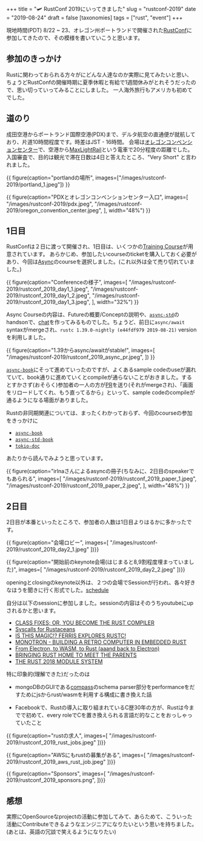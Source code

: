 +++
title = "🛩  RustConf 2019にいってきました"
slug = "rustconf-2019"
date = "2019-08-24"
draft = false
[taxonomies]
tags = ["rust", "event"]
+++

現地時間(PDT) 8/22 ~ 23、オレゴン州ポートランドで開催された[RustConf](https://rustconf.com/)に参加してきたので、その模様を書いていこうと思います。

## 参加のきっかけ

Rustに関わっておられる方々がにどんな人達なのか実際に見てみたいと思い、ちょうどRustConfの開催時期に夏季休暇と有給で1週間休みがとれそうだったので、思い切っていってみることにしました。
一人海外旅行もアメリカも初めてでした。


## 道のり

成田空港からポートランド国際空港(PDX)まで、デルタ航空の直通便が就航しており、片道10時間程度です。時差はJST - 16時間。
会場は[オレゴンコンベンションセンター](https://www.oregoncc.org/)で、空港から[MaxLightRail](https://trimet.org/max/)という電車で20分程度の距離でした。
入国審査で、目的は観光で滞在日数は4日と答えたところ、"Very Short" と言われました。


{{ figure(caption="portlandの場所", images=["/images/rustconf-2019/portland_1.jpeg"]) }}

{{ figure(caption="PDXとオレゴンコンベンションセンター入口", images=[
  "/images/rustconf-2019/pdx.jpeg", "/images/rustconf-2019/oregon_convention_center.jpeg",
], width="48%") }}


## 1日目

RustConfは２日に渡って開催され、1日目は、いくつかの[Training Course](https://rustconf.com/training/)が用意されています。
あらかじめ、参加したいcourseのticketを購入しておく必要があり、今回は[Async](https://rustconf.com/training/#async)のcourseを選択しました。(これ以外は全て売り切れていました。)


{{ figure(caption="Conferenceの様子", images=[
  "/images/rustconf-2019/rustconf_2019_day1_1.jpeg", 
  "/images/rustconf-2019/rustconf_2019_day1_2.jpeg",
  "/images/rustconf-2019/rustconf_2019_day1_3.jpeg",
], width="32%") }}

Async Courseの内容は、Futureの概要/Conceptの説明や、[`async-std`](https://github.com/async-rs/async-std)のhandsonで、[chat](https://github.com/async-rs/a-chat)を作ってみるものでした。ちょうど、前日に`async/await` syntaxがmergeされ、`rustc 1.39.0-nightly (e44fdf979 2019-08-21)` versionを利用しました。

{{ figure(caption="1.39からasync/awaitがstable!", images=[
  "/images/rustconf-2019/rustconf_2019_async_pr.jpeg",
]) }}

[`async-book`](https://book.async.rs/tutorial/index.html)にそって進めていったのですが、よくあるsample codeのuseが漏れていて、book通りに進めていくとcompileが通らないことがおきました。するとすかさず(おそらく)参加者の一人の方が[PR](https://github.com/async-rs/async-std/pull/98)を送り(それがmergeされ)、「画面をリロードしてくれ、もう直ってるから」といって、sample codeのcompileが通るようになる場面がありました。

Rustの非同期関連については、まったくわかっておらず、今回のcourseの参加をきっかけに

* [`async-book`](https://book.async.rs/tutorial/index.html)
* [`async-std-book`](https://book.async.rs/)
* [`tokio-doc`](https://tokio.rs/docs/overview/)

あたりから読んでみようと思っています。


{{ figure(caption="irlnaさんによるasyncの冊子(ちなみに、2日目のspeakerでもあられる", images=[
  "/images/rustconf-2019/rustconf_2019_paper_1.jpeg",
  "/images/rustconf-2019/rustconf_2019_paper_2.jpeg",
], width="48%") }}


## 2日目

2日目が本番といったところで、参加者の人数は1日目よりはるかに多かったです。

{{ figure(caption="会場ロビー", images=[
  "/images/rustconf-2019/rustconf_2019_day2_1.jpeg"
])}}


{{ figure(caption="開始前のkeynote会場(はじまると8,9割程度埋まっていました)", images=[
  "/images/rustconf-2019/rustconf_2019_day2_2.jpeg"
])}}

openingとclosingのkeynote以外は、２つの会場でSessionが行われ、各々好きなほうを聞きに行く形式でした。[schedule](https://rustconf.com/schedule/)

自分は以下のsessionに参加しました。sessionの内容はそのうちyoutubeにupされるかと思います。

* [CLASS FIXES; OR, YOU BECOME THE RUST COMPILER](https://rustconf.com/schedule/#class-fixes-or-you-become-the-rust-compiler)
* [Syscalls for Rustaceans](https://rustconf.com/schedule/#syscalls-for-rustaceans)
* [IS THIS MAGIC!? FERRIS EXPLORES RUSTC!](https://rustconf.com/schedule/#is-this-magic-ferris-explores-rustc)
* [MONOTRON - BUILDING A RETRO COMPUTER IN EMBEDDED RUST](https://rustconf.com/schedule/#monotron-building-a-retro-computer-in-embedded-rust)
* [From Electron, to WASM, to Rust (aaand back to Electron)](https://rustconf.com/schedule/#from-electron-to-wasm-to-rust-aaand-back-to-electron)
* [BRINGING RUST HOME TO MEET THE PARENTS](https://rustconf.com/schedule/#bringing-rust-home-to-meet-the-parents)
* [THE RUST 2018 MODULE SYSTEM](https://rustconf.com/schedule/#the-rust-2018-module-system)

特に印象的(理解できた)だったのは

* mongoDBのGUIである[compass](https://www.mongodb.com/products/compass)のschema parser部分をperformanceをだすためにjsからrust/wasmを利用する構成に書き換えた話

* Facebookで、Rustの導入に取り組まれているC歴30年の方が、Rustは今までで初めて、every roleでCを置き換えられる言語だ的なことをおっしゃっていたこと

{{ figure(caption="rustの求人", images=[
  "/images/rustconf-2019/rustconf_2019_rust_jobs.jpeg"
])}}

{{ figure(caption="AWSにもrustの募集がある", images=[
  "/images/rustconf-2019/rustconf_2019_aws_rust_job.jpeg"
])}}

{{ figure(caption="Sponsors", images=[
  "/images/rustconf-2019/rustconf_2019_sponsors.png",
])}}



## 感想

実際にOpenSourceなprojectの活動に参加してみて、あらためて、こういった活動にContributeできるようなエンジニアになりたいという思いを持ちました。
(あとは、英語の冗談で笑えるようになりたい)
